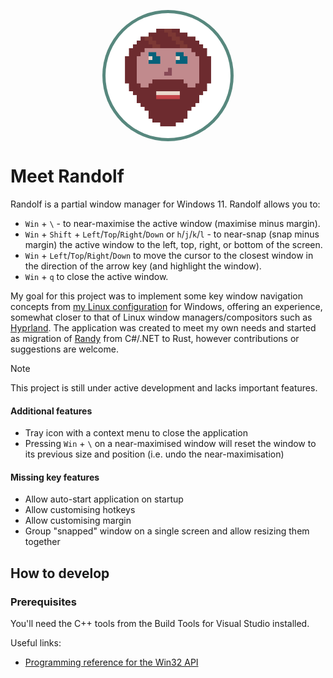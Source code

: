 <p align="center">
  <div style="background-color: #57887e; width: 210px; height: 210px; border-radius: 50%; display: flex; justify-content: center; align-items: center; margin: auto;">
    <img src="./assets/randolf.png" width="200" height="200" alt="Randolf" style="border-radius: 50%;"/>
  </div>
</p>

# Meet Randolf

Randolf is a partial window manager for Windows 11. Randolf allows you to:

- `Win` + `\` - to near-maximise the active window (maximise minus margin).
- `Win` + `Shift` + `Left`/`Top`/`Right`/`Down` or `h`/`j`/`k`/`l` - to near-snap (snap minus margin) the active window
  to the left, top, right, or bottom of the screen.
- `Win` + `Left`/`Top`/`Right`/`Down` to move the cursor to the closest window in the direction of the arrow key (and
  highlight the window).
- `Win` + `q` to close the active window.

My goal for this project was to implement some key window navigation concepts
from [my Linux configuration](https://github.com/kimgoetzke/nixos-config) for Windows, offering an experience,
somewhat closer to that of Linux window managers/compositors such as [Hyprland](https://hyprland.org/). The
application was created to meet my own needs and started as migration of [Randy](https://github.com/kimgoetzke/randy)
from C#/.NET to Rust, however contributions or suggestions are welcome.

> [!NOTE]
> This project is still under active development and lacks important features.

#### Additional features

- Tray icon with a context menu to close the application
- Pressing `Win` + `\` on a near-maximised window will reset the window to its previous size and position (i.e. undo the
  near-maximisation)

#### Missing key features

- Allow auto-start application on startup
- Allow customising hotkeys
- Allow customising margin
- Group "snapped" window on a single screen and allow resizing them together

## How to develop

### Prerequisites

You'll need the C++ tools from the Build Tools for Visual Studio installed.

Useful links:

- [Programming reference for the Win32 API](https://learn.microsoft.com/en-us/windows/win32/api/)